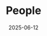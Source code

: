 ---
title: People
date: 2025-06-12

type: landing

sections:
  - block: people
    content:
      title: Meet the Team
      # Choose which groups/teams of users to display.
      #   Edit `user_groups` in each user's profile to add them to one or more of these groups.
      user_groups:
          - Principal Investigators
          - Researchers
          - Grad Students
          - Administration
          - Visitors
          - Alumni
          - PhD students
      sort_by: Params.last_name
      sort_ascending: true
    design:
      show_interests: false
      show_role: true
      show_social: true
---